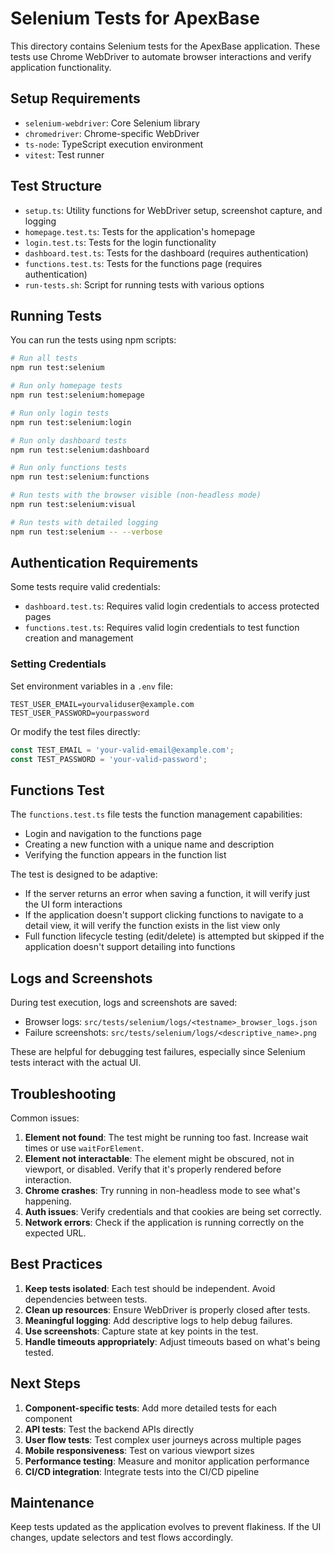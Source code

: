 # Selenium Tests for ApexBase

This directory contains Selenium tests for the ApexBase application. These tests use Chrome WebDriver to automate browser interactions and verify application functionality.

## Setup Requirements

- `selenium-webdriver`: Core Selenium library
- `chromedriver`: Chrome-specific WebDriver
- `ts-node`: TypeScript execution environment
- `vitest`: Test runner

## Test Structure

- `setup.ts`: Utility functions for WebDriver setup, screenshot capture, and logging
- `homepage.test.ts`: Tests for the application's homepage
- `login.test.ts`: Tests for the login functionality
- `dashboard.test.ts`: Tests for the dashboard (requires authentication)
- `functions.test.ts`: Tests for the functions page (requires authentication)
- `run-tests.sh`: Script for running tests with various options

## Running Tests

You can run the tests using npm scripts:

```bash
# Run all tests
npm run test:selenium

# Run only homepage tests
npm run test:selenium:homepage

# Run only login tests
npm run test:selenium:login

# Run only dashboard tests
npm run test:selenium:dashboard

# Run only functions tests
npm run test:selenium:functions

# Run tests with the browser visible (non-headless mode)
npm run test:selenium:visual

# Run tests with detailed logging
npm run test:selenium -- --verbose
```

## Authentication Requirements

Some tests require valid credentials:

- `dashboard.test.ts`: Requires valid login credentials to access protected pages
- `functions.test.ts`: Requires valid login credentials to test function creation and management

### Setting Credentials

Set environment variables in a `.env` file:

```
TEST_USER_EMAIL=yourvaliduser@example.com
TEST_USER_PASSWORD=yourpassword
```

Or modify the test files directly:

```typescript
const TEST_EMAIL = 'your-valid-email@example.com';
const TEST_PASSWORD = 'your-valid-password';
```

## Functions Test

The `functions.test.ts` file tests the function management capabilities:

- Login and navigation to the functions page
- Creating a new function with a unique name and description
- Verifying the function appears in the function list

The test is designed to be adaptive:
- If the server returns an error when saving a function, it will verify just the UI form interactions
- If the application doesn't support clicking functions to navigate to a detail view, it will verify the function exists in the list view only
- Full function lifecycle testing (edit/delete) is attempted but skipped if the application doesn't support detailing into functions

## Logs and Screenshots

During test execution, logs and screenshots are saved:

- Browser logs: `src/tests/selenium/logs/<testname>_browser_logs.json`
- Failure screenshots: `src/tests/selenium/logs/<descriptive_name>.png`

These are helpful for debugging test failures, especially since Selenium tests interact with the actual UI.

## Troubleshooting

Common issues:

1. **Element not found**: The test might be running too fast. Increase wait times or use `waitForElement`.
2. **Element not interactable**: The element might be obscured, not in viewport, or disabled. Verify that it's properly rendered before interaction.
3. **Chrome crashes**: Try running in non-headless mode to see what's happening.
4. **Auth issues**: Verify credentials and that cookies are being set correctly.
5. **Network errors**: Check if the application is running correctly on the expected URL.

## Best Practices

1. **Keep tests isolated**: Each test should be independent. Avoid dependencies between tests.
2. **Clean up resources**: Ensure WebDriver is properly closed after tests.
3. **Meaningful logging**: Add descriptive logs to help debug failures.
4. **Use screenshots**: Capture state at key points in the test.
5. **Handle timeouts appropriately**: Adjust timeouts based on what's being tested.

## Next Steps

1. **Component-specific tests**: Add more detailed tests for each component
2. **API tests**: Test the backend APIs directly
3. **User flow tests**: Test complex user journeys across multiple pages
4. **Mobile responsiveness**: Test on various viewport sizes
5. **Performance testing**: Measure and monitor application performance
6. **CI/CD integration**: Integrate tests into the CI/CD pipeline

## Maintenance

Keep tests updated as the application evolves to prevent flakiness. If the UI changes, update selectors and test flows accordingly. 